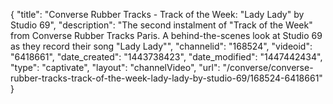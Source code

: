 {
    "title": "Converse Rubber Tracks - Track of the Week: \"Lady Lady\" by Studio 69",
    "description": "The second instalment of \"Track of the Week\" from Converse Rubber Tracks Paris. A behind-the-scenes look at Studio 69 as they record their song \"Lady Lady\"",
    "channelid": "168524",
    "videoid": "6418661",
    "date_created": "1443738423",
    "date_modified": "1447442434",
    "type": "captivate",
    "layout": "channelVideo",
    "url": "\/converse\/converse-rubber-tracks-track-of-the-week-lady-lady-by-studio-69\/168524-6418661"
}